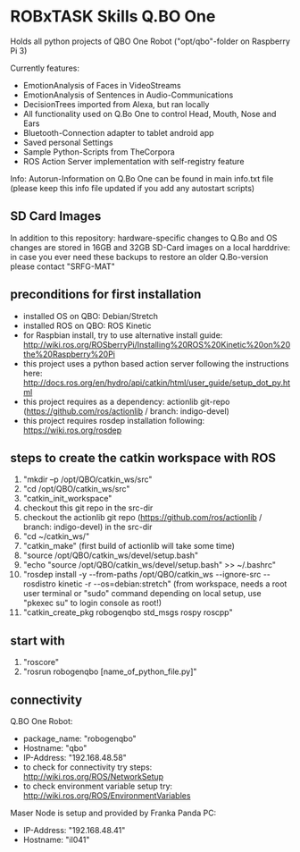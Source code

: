 # ROBxTASK Skills Q.BO One
Holds all python projects of QBO One Robot ("opt/qbo"-folder on Raspberry Pi 3)

Currently features:
- EmotionAnalysis of Faces in VideoStreams
- EmotionAnalysis of Sentences in Audio-Communications
- DecisionTrees imported from Alexa, but ran locally
- All functionality used on Q.Bo One to control Head, Mouth, Nose and Ears
- Bluetooth-Connection adapter to tablet android app
- Saved personal Settings
- Sample Python-Scripts from TheCorpora
- ROS Action Server implementation with self-registry feature

Info: Autorun-Information on Q.Bo One can be found in main info.txt file (please keep this info file updated if you add any autostart scripts)

## SD Card Images
In addition to this repository: hardware-specific changes to Q.Bo and OS changes are stored in 16GB and 32GB SD-Card images on a local harddrive: in case you ever need these backups to restore an older Q.Bo-version please contact "SRFG-MAT"

## preconditions for first installation
- installed OS on QBO: Debian/Stretch 
- installed ROS on QBO: ROS Kinetic
- for Raspbian install, try to use alternative install guide: http://wiki.ros.org/ROSberryPi/Installing%20ROS%20Kinetic%20on%20the%20Raspberry%20Pi
- this project uses a python based action server following the instructions here: http://docs.ros.org/en/hydro/api/catkin/html/user_guide/setup_dot_py.html
- this project requires as a dependency: actionlib git-repo (https://github.com/ros/actionlib / branch: indigo-devel)
- this project requires rosdep installation following: https://wiki.ros.org/rosdep

## steps to create the catkin workspace with ROS
1) "mkdir –p /opt/QBO/catkin_ws/src"
2) "cd /opt/QBO/catkin_ws/src"
3) "catkin_init_workspace"
4) checkout this git repo in the src-dir
5) checkout the actionlib git repo (https://github.com/ros/actionlib / branch: indigo-devel) in the src-dir
6) "cd ~/catkin_ws/"
7) "catkin_make" (first build of actionlib will take some time)
8) "source /opt/QBO/catkin_ws/devel/setup.bash"
9) "echo "source /opt/QBO/catkin_ws/devel/setup.bash" >> ~/.bashrc"
10) "rosdep install -y --from-paths /opt/QBO/catkin_ws --ignore-src --rosdistro kinetic -r --os=debian:stretch" (from workspace, needs a root user terminal or "sudo" command depending on local setup, use "pkexec su" to login console as root!)
11) "catkin_create_pkg robogenqbo std_msgs rospy roscpp"

## start with
1) "roscore"
2) "rosrun robogenqbo [name_of_python_file.py]"

## connectivity

Q.BO One Robot:
- package_name: "robogenqbo"
- Hostname: "qbo"
- IP-Address: "192.168.48.58"
- to check for connectivity try steps: http://wiki.ros.org/ROS/NetworkSetup
- to check environment variable setup try: http://wiki.ros.org/ROS/EnvironmentVariables

Maser Node is setup and provided by Franka Panda PC:
- IP-Address: "192.168.48.41"
- Hostname: "il041"

